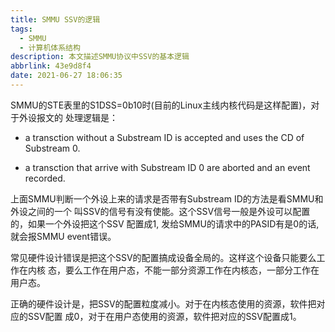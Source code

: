 ```yaml
---
title: SMMU SSV的逻辑
tags:
  - SMMU
  - 计算机体系结构
description: 本文描述SMMU协议中SSV的基本逻辑
abbrlink: 43e9d8f4
date: 2021-06-27 18:06:35
---
```


SMMU的STE表里的S1DSS=0b10时(目前的Linux主线内核代码是这样配置)，对于外设报文的
处理逻辑是：

 - a transction without a Substream ID is accepted and uses the CD of Substream 0.

 - a transction that arrive with Substream ID 0 are aborted and an event recorded.

上面SMMU判断一个外设上来的请求是否带有Substream ID的方法是看SMMU和外设之间的一个
叫SSV的信号有没有使能。这个SSV信号一般是外设可以配置的，如果一个外设把这个SSV
配置成1, 发给SMMU的请求中的PASID有是0的话, 就会报SMMU event错误。

常见硬件设计错误是把这个SSV的配置搞成设备全局的。这样这个设备只能要么工作在内核
态，要么工作在用户态，不能一部分资源工作在内核态，一部分工作在用户态。

正确的硬件设计是，把SSV的配置粒度减小。对于在内核态使用的资源，软件把对应的SSV配置
成0，对于在用户态使用的资源，软件把对应的SSV配置成1。
